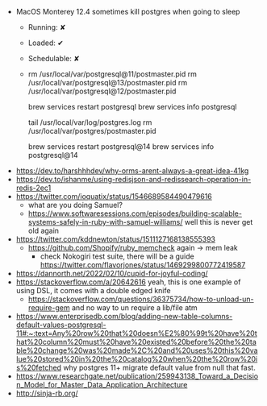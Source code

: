 - MacOS Monterey 12.4 sometimes kill postgres when going to sleep
	- Running: ✘
    - Loaded: ✔
    - Schedulable: ✘
    - rm /usr/local/var/postgresql@11/postmaster.pid
		rm /usr/local/var/postgresql@13/postmaster.pid
		rm /usr/local/var/postgresql@12/postmaster.pid
		
		brew services restart postgresql
		brew services info postgresql
		
		tail /usr/local/var/log/postgres.log
		rm /usr/local/var/postgres/postmaster.pid
		
		brew services restart postgresql@14
		brew services info postgresql@14
- https://dev.to/harshhhdev/why-orms-arent-always-a-great-idea-41kg
- https://dev.to/ishanme/using-redisjson-and-redissearch-operation-in-redis-2ec1
- https://twitter.com/ioquatix/status/1546689584490479616
	- what are you doing Samuel?
	- https://www.softwaresessions.com/episodes/building-scalable-systems-safely-in-ruby-with-samuel-williams/ well this is never get old again
- https://twitter.com/kddnewton/status/1511127168138555393
	- https://github.com/Shopify/ruby_memcheck again -> mem leak
		- check Nokogiri test suite, there will be a guide https://twitter.com/flavorjones/status/1469299800772419587
- https://dannorth.net/2022/02/10/cupid-for-joyful-coding/
- https://stackoverflow.com/a/20642616 yeah, this is one example of using DSL, it comes with a double edged knife
	- https://stackoverflow.com/questions/36375734/how-to-unload-un-require-gem and no way to un require a lib/file atm
- https://www.enterprisedb.com/blog/adding-new-table-columns-default-values-postgresql-11#:~:text=Any%20row%20that%20doesn%E2%80%99t%20have%20that%20column%20must%20have%20existed%20before%20the%20table%20change%20was%20made%2C%20and%20uses%20this%20value%20stored%20in%20the%20catalog%20when%20the%20row%20is%20fetched why postgres 11+ migrate default value from null that fast.
- https://www.researchgate.net/publication/259943138_Toward_a_Decision_Model_for_Master_Data_Application_Architecture
- http://sinja-rb.org/